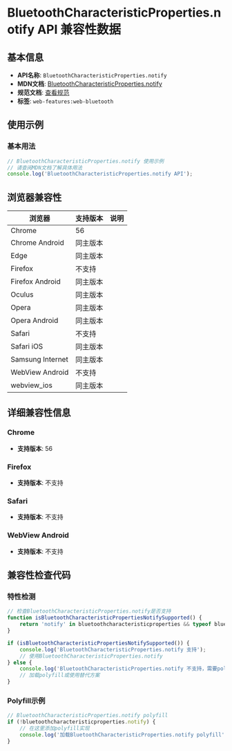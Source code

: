 # BluetoothCharacteristicProperties.notify API 兼容性数据

## 基本信息

- **API名称**: `BluetoothCharacteristicProperties.notify`
- **MDN文档**: [BluetoothCharacteristicProperties.notify](https://developer.mozilla.org/docs/Web/API/BluetoothCharacteristicProperties/notify)
- **规范文档**: [查看规范](https://webbluetoothcg.github.io/web-bluetooth/#dom-bluetoothcharacteristicproperties-notify)
- **标签**: `web-features:web-bluetooth`

## 使用示例

### 基本用法

```javascript
// BluetoothCharacteristicProperties.notify 使用示例
// 请查阅MDN文档了解具体用法
console.log('BluetoothCharacteristicProperties.notify API');
```

## 浏览器兼容性

| 浏览器 | 支持版本 | 说明 |
|--------|----------|------|
| Chrome | 56 |  |
| Chrome Android | 同主版本 |  |
| Edge | 同主版本 |  |
| Firefox | 不支持 |  |
| Firefox Android | 同主版本 |  |
| Oculus | 同主版本 |  |
| Opera | 同主版本 |  |
| Opera Android | 同主版本 |  |
| Safari | 不支持 |  |
| Safari iOS | 同主版本 |  |
| Samsung Internet | 同主版本 |  |
| WebView Android | 不支持 |  |
| webview_ios | 同主版本 |  |

## 详细兼容性信息

### Chrome

- **支持版本**: 56

### Firefox

- **支持版本**: 不支持

### Safari

- **支持版本**: 不支持

### WebView Android

- **支持版本**: 不支持

## 兼容性检查代码

### 特性检测

```javascript
// 检查BluetoothCharacteristicProperties.notify是否支持
function isBluetoothCharacteristicPropertiesNotifySupported() {
    return 'notify' in bluetoothcharacteristicproperties && typeof bluetoothcharacteristicproperties.notify === 'function';
}

if (isBluetoothCharacteristicPropertiesNotifySupported()) {
    console.log('BluetoothCharacteristicProperties.notify 支持');
    // 使用BluetoothCharacteristicProperties.notify
} else {
    console.log('BluetoothCharacteristicProperties.notify 不支持，需要polyfill');
    // 加载polyfill或使用替代方案
}
```

### Polyfill示例

```javascript
// BluetoothCharacteristicProperties.notify polyfill
if (!bluetoothcharacteristicproperties.notify) {
    // 在这里添加polyfill实现
    console.log('加载BluetoothCharacteristicProperties.notify polyfill');
}
```

